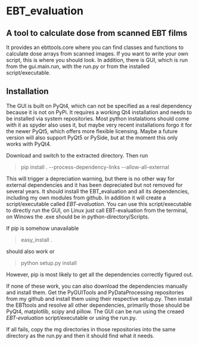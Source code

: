 # EBT_evaluation

## A tool to calculate dose from scanned EBT films

It provides an ebttools.core where you can find classes and functions to calculate dose arrays from scanned images.
If you want to write your own script, this is where you should look.
In addition, there is GUI, which is run from the gui.main.run, with the run.py or from the installed script/executable.

## Installation

The GUI is built on PyQt4, which can not be specified as a real dependency because it is not on PyPi.
It requires a working Qt4 installation and needs to be installed via system repositories.
Most python instalations should come with it as spyder also uses it, but maybe very recent installations forgo it for the newer PyQt5, which offers more flexible licensing.
Maybe a future version will also support PyQt5 or PySide, but at the moment this only works with PyQt4.

Download and switch to the extracted directory. Then run 
> pip install . --process-dependency-links --allow-all-external

This will trigger a depreciation warning, but there is no other way for external dependencies and it has been depreciated but not removed for several years.
It should install the EBT_evaluation and all its dependencies, including my own modules from github.
In addition it will create a script/executable called *EBT-evaluation*.
You can use this script/executable to directly run the GUI, on Linux just call EBT-evaluation from the terminal, on Winows the .exe should be in python-directory/Scripts.

If pip is somehow unavailable
> easy_install .

should also work or
> python setup.py install

However, pip is most likely to get all the dependencies correctly figured out.

If none of these work, you can also download the dependencies manually and install them.
Get the PyGUITools and PyDataProcessing repositories from my github and install them using their respective setup.py.
Then install the EBTtools and resolve all other dependencies, primarily those should be PyQt4, matplotlib, scipy and pillow.
The GUI can be run using the creaed *EBT-evaluation* script/executable or using the run.py.

If all fails, copy the mg directories in those repositories into the same directory as the run.py and then it should find what it needs.
